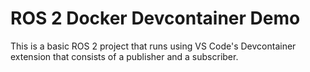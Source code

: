 # ROS 2 Docker Devcontainer Demo

This is a basic ROS 2 project that runs using VS Code's Devcontainer extension that consists of a publisher and a subscriber.
